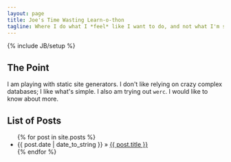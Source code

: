 ```yaml
---
layout: page
title: Joe's Time Wasting Learn-o-thon
tagline: Where I do what I *feel* like I want to do, and not what I'm supposed to do.
---
```

{% include JB/setup %}

## The Point

I am playing with static site generators.  I don't like relying on crazy complex
databases; I like what's simple.  I also am trying out `werc`.  I would like to
know about more.

## List of Posts

<ul class="posts">
  {% for post in site.posts %}
    <li><span>{{ post.date | date_to_string }}</span> &raquo; <a href="{{ BASE_PATH }}{{ post.url }}">{{ post.title }}</a></li>
  {% endfor %}
</ul>

